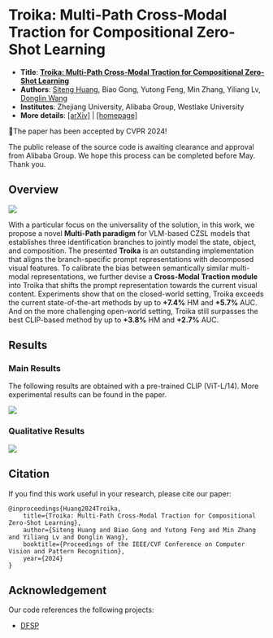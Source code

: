# Troika: Multi-Path Cross-Modal Traction for Compositional Zero-Shot Learning

* **Title**: **[Troika: Multi-Path Cross-Modal Traction for Compositional Zero-Shot Learning](https://arxiv.org/pdf/2303.15230.pdf)**
* **Authors**: [Siteng Huang](https://kyonhuang.top/), Biao Gong, Yutong Feng, Min Zhang, Yiliang Lv, [Donglin Wang](https://milab.westlake.edu.cn/)
* **Institutes**: Zhejiang University, Alibaba Group, Westlake University
* **More details**: [[arXiv]](https://arxiv.org/abs/2303.15230) | [[homepage]](https://kyonhuang.top/publication/Troika)

🎉The paper has been accepted by CVPR 2024!

The public release of the source code is awaiting clearance and approval from Alibaba Group. We hope this process can be completed before May. Thank you.

## Overview

![](https://kyonhuang.top/files/Troika/Troika-overview.png)

With a particular focus on the universality of the solution, in this work, we propose a novel **Multi-Path paradigm** for VLM-based CZSL models that establishes three identification branches to jointly model the state, object, and composition. The presented **Troika** is an outstanding implementation that aligns the branch-specific prompt representations with decomposed visual features. To calibrate the bias between semantically similar multi-modal representations, we further devise a **Cross-Modal Traction module** into Troika that shifts the prompt representation towards the current visual content. Experiments show that on the closed-world setting, Troika exceeds the current state-of-the-art methods by up to **+7.4%** HM and **+5.7%** AUC. And on the more challenging open-world setting, Troika still surpasses the best CLIP-based method by up to **+3.8%** HM and **+2.7%** AUC.

## Results

### Main Results

The following results are obtained with a pre-trained CLIP (ViT-L/14). More experimental results can be found in the paper.

![](https://kyonhuang.top/files/Troika/Troika-SOTA.png)

### Qualitative Results

![](https://kyonhuang.top/files/Troika/Troika-qualitative-results.png)

## Citation

If you find this work useful in your research, please cite our paper:

```
@inproceedings{Huang2024Troika,
    title={Troika: Multi-Path Cross-Modal Traction for Compositional Zero-Shot Learning},
    author={Siteng Huang and Biao Gong and Yutong Feng and Min Zhang and Yiliang Lv and Donglin Wang},
    booktitle={Proceedings of the IEEE/CVF Conference on Computer Vision and Pattern Recognition},
    year={2024}
}
```

## Acknowledgement

Our code references the following projects:

* [DFSP](https://github.com/Forest-art/DFSP)
